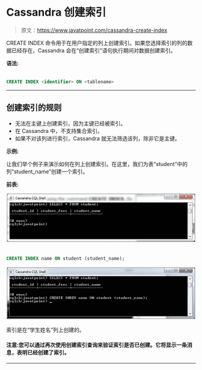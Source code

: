 # Cassandra 创建索引

> 原文：<https://www.javatpoint.com/cassandra-create-index>

CREATE INDEX 命令用于在用户指定的列上创建索引。如果您选择索引的列的数据已经存在，Cassandra 会在“创建索引”语句执行期间对数据创建索引。

**语法:**

```sql

CREATE INDEX <identifier> ON <tablename> 

```

* * *

## 创建索引的规则

*   无法在主键上创建索引，因为主键已经被索引。
*   在 Cassandra 中，不支持集合索引。
*   如果不对该列进行索引，Cassandra 就无法筛选该列，除非它是主键。

**示例:**

让我们举个例子来演示如何在列上创建索引。在这里，我们为表“student”中的列“student_name”创建一个索引。

**前表:**

![Cassandra Create index 1](img/8333d9bbe58a755a8edd02f44db1e062.png)

```sql

CREATE INDEX name ON student (student_name); 

```

![Cassandra Create index 2](img/a93348a70a4bfb11aac6fc01ef2f1dba.png)

索引是在“学生姓名”列上创建的。

#### 注意:您可以通过再次使用创建索引查询来验证索引是否已创建。它将显示一条消息，表明已经创建了索引。

* * *